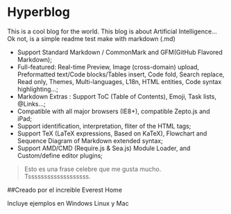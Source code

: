 # Hyperblog

This is a cool blog for the world. This blog is about Artificial Intelligence...
Ok not, is a simple readme test make with markdown (.md)

- Support Standard Markdown / CommonMark and GFM(GitHub Flavored Markdown);
- Full-featured: Real-time Preview, Image (cross-domain) upload, Preformatted text/Code blocks/Tables insert, Code fold, Search replace, Read only, Themes, Multi-languages, L18n, HTML entities, Code syntax highlighting...;
- Markdown Extras : Support ToC (Table of Contents), Emoji, Task lists, @Links...;
- Compatible with all major browsers (IE8+), compatible Zepto.js and iPad;
- Support identification, interpretation, fliter of the HTML tags;
- Support TeX (LaTeX expressions, Based on KaTeX), Flowchart and Sequence Diagram of Markdown extended syntax;
- Support AMD/CMD (Require.js & Sea.js) Module Loader, and Custom/define editor plugins;


> Esto es una frase celebre que me gusta mucho. Tsssssssssssssssssss.

##Creado por el increible Everest Home

Incluye ejemplos en Windows Linux y Mac
